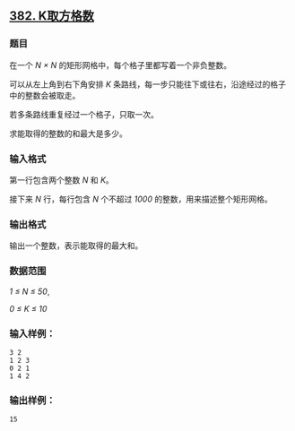 ## [382. K取方格数](https://www.acwing.com/problem/content/384/)

### 题目

在一个 *N × N* 的矩形网格中，每个格子里都写着一个非负整数。

可以从左上角到右下角安排 *K* 条路线，每一步只能往下或往右，沿途经过的格子中的整数会被取走。

若多条路线重复经过一个格子，只取一次。

求能取得的整数的和最大是多少。

### 输入格式

第一行包含两个整数 *N* 和 *K*。

接下来 *N* 行，每行包含 *N* 个不超过 *1000* 的整数，用来描述整个矩形网格。

### 输出格式

输出一个整数，表示能取得的最大和。

### 数据范围

*1 ≤ N ≤ 50*,

*0 ≤ K ≤ 10*

### 输入样例：

```
3 2
1 2 3
0 2 1
1 4 2
```

### 输出样例：

```
15
```
